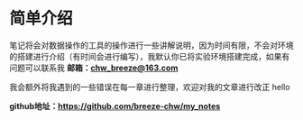 # 简单介绍

笔记将会对数据操作的工具的操作进行一些讲解说明，因为时间有限，不会对环境的搭建进行介绍（有时间会进行编写），我默认你已将实验环境搭建完成，如果有问题可以联系我  **邮箱：chw_breeze@163.com**

我会额外将我遇到的一些错误在每一章进行整理，欢迎对我的文章进行改正 hello

**github地址：https://github.com/breeze-chw/my_notes**

